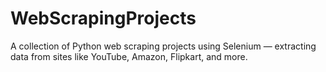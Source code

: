 # WebScrapingProjects
A collection of Python web scraping projects using Selenium — extracting data from sites like YouTube, Amazon, Flipkart, and more.

